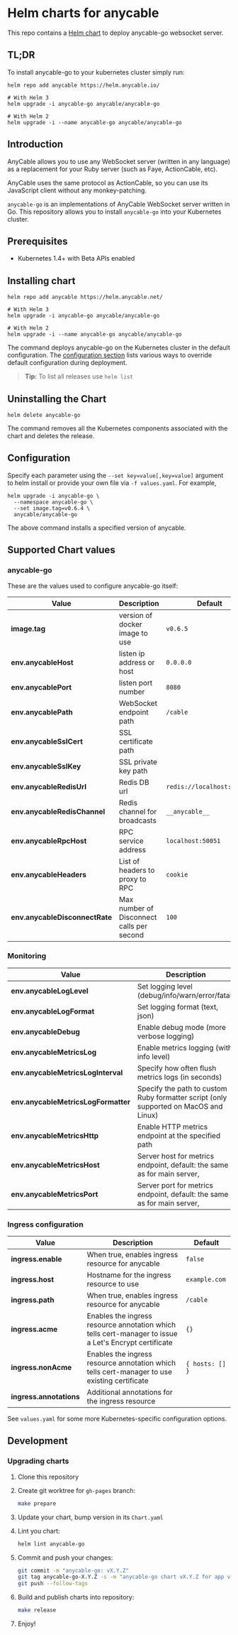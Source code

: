 # Helm charts for anycable

This repo contains a [Helm chart](https://github.com/anycable/anycable-helm/tree/master/anycable-go) to deploy anycable-go websocket server.

## TL;DR

To install anycable-go to your kubernetes cluster simply run:

```shell
helm repo add anycable https://helm.anycable.io/

# With Helm 3
helm upgrade -i anycable-go anycable/anycable-go

# With Helm 2
helm upgrade -i --name anycable-go anycable/anycable-go
```

## Introduction

AnyCable allows you to use any WebSocket server (written in any language) as a replacement for your Ruby server (such as Faye, ActionCable, etc).

AnyCable uses the same protocol as ActionCable, so you can use its JavaScript client without any monkey-patching.

`anycable-go` is an implementations of AnyCable WebSocket server written in Go. This repository allows you to install `anycable-go` into your Kubernetes cluster.

## Prerequisites

* Kubernetes 1.4+ with Beta APIs enabled

## Installing chart

```shell
helm repo add anycable https://helm.anycable.net/

# With Helm 3
helm upgrade -i anycable-go anycable/anycable-go

# With Helm 2
helm upgrade -i --name anycable-go anycable/anycable-go
```

The command deploys anycable-go on the Kubernetes cluster in the default configuration. The [configuration section](#configuration) lists various ways to override default configuration during deployment.

> **Tip:** To list all releases use `helm list`

## Uninstalling the Chart

```shell
helm delete anycable-go
```

The command removes all the Kubernetes components associated with the chart and deletes the release.

## Configuration

Specify each parameter using the `--set key=value[,key=value]` argument to helm install or provide your own file via `-f values.yaml`. For example,

```shell
helm upgrade -i anycable-go \
  --namespace anycable-go \
  --set image.tag=v0.6.4 \
  anycable/anycable-go
```

The above command installs a specified version of anycable.

## Supported Chart values

### anycable-go

These are the values used to configure anycable-go itself:

|Value|Description|Default|
|-----|-----------|-------|
|**image.tag**|version of docker image to use|`v0.6.5`|
|**env.anycableHost**|listen ip address or host|`0.0.0.0`|
|**env.anycablePort**|listen port number|`8080`|
|**env.anycablePath**|WebSocket endpoint path|`/cable`|
|**env.anycableSslCert**|SSL certificate path||
|**env.anycableSslKey**|SSL private key path||
|**env.anycableRedisUrl**|Redis DB url|`redis://localhost:6379/5`|
|**env.anycableRedisChannel**|Redis channel for broadcasts|`__anycable__`|
|**env.anycableRpcHost**|RPC service address|`localhost:50051`|
|**env.anycableHeaders**|List of headers to proxy to RPC|`cookie`|
|**env.anycableDisconnectRate**|Max number of Disconnect calls per second|`100`|

### Monitoring

|Value|Description|Default|
|-----|-----------|-------|
|**env.anycableLogLevel**|Set logging level (debug/info/warn/error/fatal)|`info`|
|**env.anycableLogFormat**|Set logging format (text, json)|`text`|
|**env.anycableDebug**|Enable debug mode (more verbose logging)||
|**env.anycableMetricsLog**|Enable metrics logging (with info level)||
|**env.anycableMetricsLogInterval**|Specify how often flush metrics logs (in seconds)|`15`|
|**env.anycableMetricsLogFormatter**|Specify the path to custom Ruby formatter script (only supported on MacOS and Linux)||
|**env.anycableMetricsHttp**|Enable HTTP metrics endpoint at the specified path|`/metrics`|
|**env.anycableMetricsHost**|Server host for metrics endpoint, default: the same as for main server,||
|**env.anycableMetricsPort**|Server port for metrics endpoint, default: the same as for main server,|`8081`|

### Ingress configuration

|Value|Description|Default|
|-----|-----------|-------|
|**ingress.enable**|When true, enables ingress resource for anycable|`false`|
|**ingress.host**|Hostname for the ingress resource to use|`example.com`|
|**ingress.path**|When true, enables ingress resource for anycable|`/cable`|
|**ingress.acme**|Enables the ingress resource annotation which tells cert-manager to issue a Let's Encrypt certificate|`{}`|
|**ingress.nonAcme**|Enables the ingress resource annotation which tells cert-manager to use existing certificate|`{ hosts: [] }`|
|**ingress.annotations**|Additional annotations for the ingress resource||

See `values.yaml` for some more Kubernetes-specific configuration options.

## Development

### Upgrading charts

 1. Clone this repository

 2. Create git worktree for `gh-pages` branch:

    ```sh
    make prepare
    ```

 3. Update your chart, bump version in its `Chart.yaml`

 4. Lint you chart:

    ```sh
    helm lint anycable-go
    ```

 5. Commit and push your changes:

    ```sh
    git commit -m "anycable-go: vX.Y.Z"
    git tag anycable-go-X.Y.Z -s -m "anycable-go chart vX.Y.Z for app version A.B.C"
    git push --follow-tags
    ```

 6. Build and publish charts into repository:

    ```sh
    make release
    ```

 7. Enjoy!
